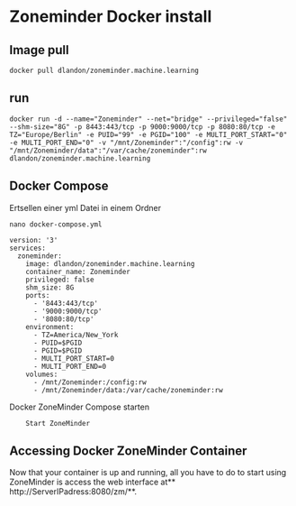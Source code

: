 # Zoneminder Docker install

## Image pull

```
docker pull dlandon/zoneminder.machine.learning
```

## run

```
docker run -d --name="Zoneminder" --net="bridge" --privileged="false" --shm-size="8G" -p 8443:443/tcp -p 9000:9000/tcp -p 8080:80/tcp -e TZ="Europe/Berlin" -e PUID="99" -e PGID="100" -e MULTI_PORT_START="0" -e MULTI_PORT_END="0" -v "/mnt/Zoneminder":"/config":rw -v "/mnt/Zoneminder/data":"/var/cache/zoneminder":rw dlandon/zoneminder.machine.learning
```

## Docker Compose

Ertsellen einer yml Datei in einem Ordner 

    nano docker-compose.yml

```
version: '3'
services:
  zoneminder:
    image: dlandon/zoneminder.machine.learning
    container_name: Zoneminder
    privileged: false
    shm_size: 8G
    ports:
      - '8443:443/tcp'
      - '9000:9000/tcp'
      - '8080:80/tcp'
    environment:
      - TZ=America/New_York
      - PUID=$PGID
      - PGID=$PGID
      - MULTI_PORT_START=0
      - MULTI_PORT_END=0
    volumes:
      - /mnt/Zoneminder:/config:rw
      - /mnt/Zoneminder/data:/var/cache/zoneminder:rw
```
Docker ZoneMinder Compose starten

        Start ZoneMinder

## Accessing Docker ZoneMinder Container

Now that your container is up and running, all you have to do to start using ZoneMinder is access the web interface at** http://ServerIPadress:8080/zm/**.
